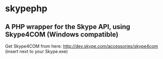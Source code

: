 skypephp
========

A PHP wrapper for the Skype API, using Skype4COM (Windows compatible)
---------------------------------------------------------------------

Get Skype4COM from here: http://dev.skype.com/accessories/skype4com (insert next to your Skype.exe)
